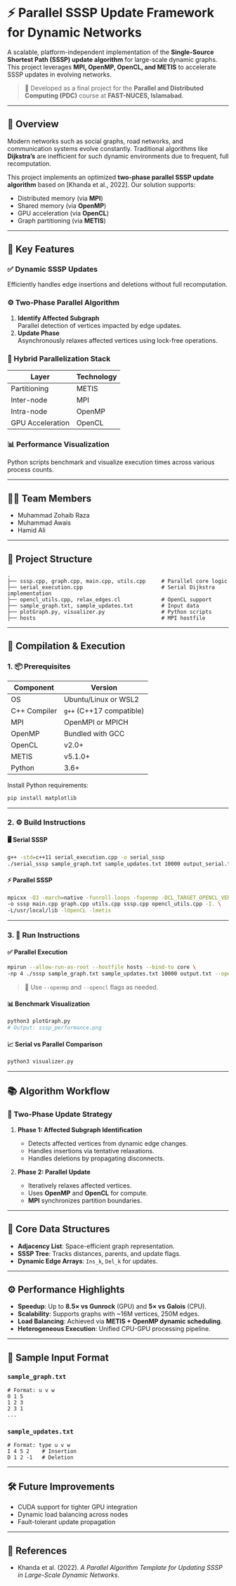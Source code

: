 # ⚡ Parallel SSSP Update Framework for Dynamic Networks

A scalable, platform-independent implementation of the **Single-Source Shortest Path (SSSP) update algorithm** for large-scale dynamic graphs. This project leverages **MPI, OpenMP, OpenCL, and METIS** to accelerate SSSP updates in evolving networks.

> 📌 Developed as a final project for the **Parallel and Distributed Computing (PDC)** course at **FAST-NUCES, Islamabad**.

---

## 📖 Overview

Modern networks such as social graphs, road networks, and communication systems evolve constantly. Traditional algorithms like **Dijkstra’s** are inefficient for such dynamic environments due to frequent, full recomputation.

This project implements an optimized **two-phase parallel SSSP update algorithm** based on [Khanda et al., 2022]. Our solution supports:
- Distributed memory (via **MPI**)
- Shared memory (via **OpenMP**)
- GPU acceleration (via **OpenCL**)
- Graph partitioning (via **METIS**)

---

## 🚀 Key Features

### ✅ Dynamic SSSP Updates  
Efficiently handles edge insertions and deletions without full recomputation.

### ⚙️ Two-Phase Parallel Algorithm  
1. **Identify Affected Subgraph**  
   Parallel detection of vertices impacted by edge updates.  
2. **Update Phase**  
   Asynchronously relaxes affected vertices using lock-free operations.

### 🧵 Hybrid Parallelization Stack  
| Layer | Technology |
|-------|------------|
| Partitioning | METIS |
| Inter-node | MPI |
| Intra-node | OpenMP |
| GPU Acceleration | OpenCL |

### 📊 Performance Visualization  
Python scripts benchmark and visualize execution times across various process counts.

---

## 👨‍💻 Team Members

- Muhammad Zohaib Raza  
- Muhammad Awais
- Hamid Ali

---

## 🧩 Project Structure

```
.
├── sssp.cpp, graph.cpp, main.cpp, utils.cpp     # Parallel core logic
├── serial_execution.cpp                         # Serial Dijkstra implementation
├── opencl_utils.cpp, relax_edges.cl             # OpenCL support
├── sample_graph.txt, sample_updates.txt         # Input data
├── plotGraph.py, visualizer.py                  # Python scripts
├── hosts                                        # MPI hostfile
```

---

## 🔧 Compilation & Execution

### 1. 📦 Prerequisites

| Component | Version |
|-----------|---------|
| OS | Ubuntu/Linux or WSL2 |
| C++ Compiler | `g++` (C++17 compatible) |
| MPI | OpenMPI or MPICH |
| OpenMP | Bundled with GCC |
| OpenCL | v2.0+ |
| METIS | v5.1.0+ |
| Python | 3.6+ |

Install Python requirements:
```bash
pip install matplotlib
```

---

### 2. ⚙️ Build Instructions

#### 🖥️ Serial SSSP
```bash
g++ -std=c++11 serial_execution.cpp -o serial_sssp
./serial_sssp sample_graph.txt sample_updates.txt 10000 output_serial.txt
```

#### ⚡ Parallel SSSP
```bash
mpicxx -O3 -march=native -funroll-loops -fopenmp -DCL_TARGET_OPENCL_VERSION=200 \
-o sssp main.cpp graph.cpp utils.cpp sssp.cpp opencl_utils.cpp -I. \
-L/usr/local/lib -lOpenCL -lmetis
```

---

### 3. 🚀 Run Instructions

#### ✅ Parallel Execution
```bash
mpirun --allow-run-as-root --hostfile hosts --bind-to core \
-np 4 ./sssp sample_graph.txt sample_updates.txt 10000 output.txt --openmp --opencl
```

> 🔁 Use `--openmp` and `--opencl` flags as needed.

#### 📊 Benchmark Visualization
```bash
python3 plotGraph.py
# Output: sssp_performance.png
```

#### 📈 Serial vs Parallel Comparison
```bash
python3 visualizer.py
```

---

## 📚 Algorithm Workflow

### 🔁 Two-Phase Update Strategy

1. **Phase 1: Affected Subgraph Identification**  
   - Detects affected vertices from dynamic edge changes.  
   - Handles insertions via tentative relaxations.  
   - Handles deletions by propagating disconnects.

2. **Phase 2: Parallel Update**  
   - Iteratively relaxes affected vertices.  
   - Uses **OpenMP** and **OpenCL** for compute.  
   - **MPI** synchronizes partition boundaries.

---

## 📐 Core Data Structures

- **Adjacency List**: Space-efficient graph representation.  
- **SSSP Tree**: Tracks distances, parents, and update flags.  
- **Dynamic Edge Arrays**: `Ins_k`, `Del_k` for updates.

---

## ⚙️ Performance Highlights

- **Speedup**: Up to **8.5× vs Gunrock** (GPU) and **5× vs Galois** (CPU).  
- **Scalability**: Supports graphs with ~16M vertices, 250M edges.  
- **Load Balancing**: Achieved via **METIS + OpenMP dynamic scheduling**.  
- **Heterogeneous Execution**: Unified CPU-GPU processing pipeline.

---

## 🧪 Sample Input Format

### `sample_graph.txt`
```
# Format: u v w
0 1 5
1 2 3
2 3 1
...
```

### `sample_updates.txt`
```
# Format: type u v w
I 4 5 2    # Insertion
D 1 2 -1   # Deletion
```

---

## 🛠️ Future Improvements

- CUDA support for tighter GPU integration  
- Dynamic load balancing across nodes  
- Fault-tolerant update propagation  

---

## 📜 References

- Khanda et al. (2022). *A Parallel Algorithm Template for Updating SSSP in Large-Scale Dynamic Networks*.
